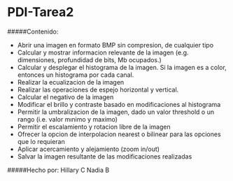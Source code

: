 ﻿# PDI-Tarea2

#####Contenido:
* Abrir una imagen en formato BMP sin compresion, de cualquier tipo 
* Calcular y mostrar informacion relevante de la imagen (e.g. dimensiones, profundidad de bits, Mb ocupados.) 
* Calcular y desplegar el histograma de la imagen. Si la imagen es a color, entonces un histograma por cada canal. 
* Realizar la ecualizacion de la imagen 
* Realizar las operaciones de espejo horizontal y vertical. 
* Calcular el negativo de la imagen 
* Modificar el brillo y contraste basado en modificaciones al histograma 
* Permitir la umbralizacion de la imagen, dado un valor threshold o un rango (i.e. valor mınimo y maximo) 
* Permitir el escalamiento y rotacion libre de la imagen 
* Ofrecer la opcion de interpolacion nearest o bilinear para las opciones que lo requieran
* Aplicar acercamiento y alejamiento (zoom in/out) 
* Salvar la imagen resultante de las modificaciones realizadas 

#####Hecho por: 
Hillary C
Nadia B
